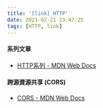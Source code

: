 ```yaml
---
title: '[link]_HTTP'
date: 2021-02-21 23:47:25
tags: [HTTP, link]
---
```


#### 系列文章
  - [HTTP系列 - MDN Web Docs](https://developer.mozilla.org/zh-CN/docs/Web/HTTP)
  
<!-- more -->

#### 跨源資源共享 (CORS)
  - [CORS - MDN Web Docs](https://developer.mozilla.org/zh-CN/docs/Web/HTTP/CORS)
